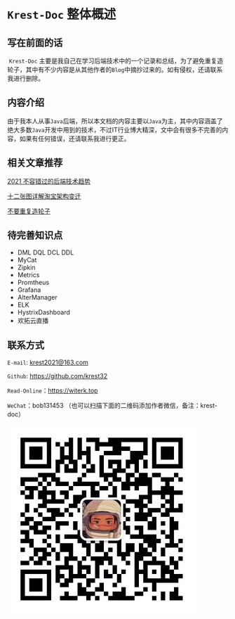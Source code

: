 
# `Krest-Doc` 整体概述

## 写在前面的话

​		`Krest-Doc` 主要是我自己在学习后端技术中的一个记录和总结，为了避免重复造轮子，其中有不少内容是从其他作者的`Blog`中摘抄过来的。如有侵权，还请联系我进行删除。



## 内容介绍

​		由于我本人从事`Java`后端，所以本文档的内容主要以`Java`为主，其中内容涵盖了绝大多数`Java`开发中用到的技术，不过IT行业博大精深，文中会有很多不完善的内容，如果有任何错误，还请联系我进行更正。



## 相关文章推荐

[2021 不容错过的后端技术趋势](https://zhuanlan.zhihu.com/p/357532224)

[十二张图详解淘宝架构变迁](https://zhuanlan.zhihu.com/p/442552241)

[不要重复造轮子](https://zhuanlan.zhihu.com/p/530162228?utm_campaign=shareopn&utm_medium=social&utm_oi=976755020490846208&utm_psn=1544980757659181056&utm_source=wechat_session)

## 待完善知识点

+ DML DQL DCL DDL
+ MyCat
+ Zipkin
+ Metrics
+ Promtheus
+ Grafana
+ AlterManager
+ ELK
+ HystrixDashboard
+ 欢拓云直播




## 联系方式


`E-mail`: krest2021@163.com

`Github`: https://github.com/krest32

`Read-Online`：https://witerk.top

`WeChat`：bob131453 （也可以扫描下面的二维码添加作者微信，备注：krest-doc）

![image-20220815142106360](img/image-20220815142106360.png)

